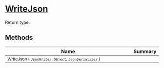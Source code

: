 # [WriteJson](./DistanceFunctionJsonConverter-100664044.md)


Return type:
## Methods

| Name | Summary | 
| --- | --- | 
| <sub>[WriteJson](./DistanceFunctionJsonConverter-100664044.md) ( [`JsonWriter`](./DistanceFunctionJsonConverter-100664044.md), [`Object`](https://docs.microsoft.com/en-us/dotnet/api/System.Object), [`JsonSerializer`](./DistanceFunctionJsonConverter-100664044.md) )</sub><img width=200/>| <sub></sub>| <br>


